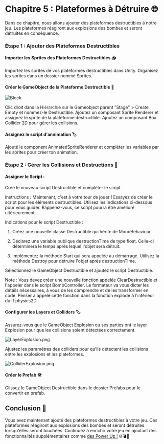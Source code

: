 # Chapitre 5 : Plateformes à Détruire 🌐

Dans ce chapitre, nous allons ajouter des plateformes destructibles à notre jeu. Les plateformes réagiront aux explosions des bombes et seront détruites en conséquence.

### Étape 1 : Ajouter des Plateformes Destructibles

#### Importer les Sprites des Plateformes Destructibles 📥
Importez les sprites de vos plateformes destructibles dans Unity.
Organisez les sprites dans un dossier nommé Sprites.

#### Créer le GameObject de la Plateforme Destructible 🧱

![Block](Images/Block.png)

Clic droit dans la Hiérarchie sur le Gameobject parent "Stage" > Create Empty et nommez-le Destructible.
Ajoutez un composant Sprite Renderer et assignez le sprite de la plateforme destructible.
Ajoutez un composant Box Collider 2D pour gérer les collisions.

#### Assignez le script d'annimation 🏷️

Ajouté le component AnimatedSpriteRenderer et compléter les variables par les sprites pour créer ton animation.

### Étape 2 : Gérer les Collisions et Destructions 🌟

#### Assigner le Script :
Crée le nouveau script Destructible et compléter le script.

Instructions :
Maintenant, c'est à votre tour de jouer ! Essayez de créer le script pour les éléments destructibles. Utilisez les indications ci-dessous pour vous guider. Rappelez-vous, ce script pourra être amélioré ultérieurement.

Indications pour le script Destructible :
 1. Créez une nouvelle classe Destructible qui hérite de MonoBehaviour.

 2. Déclarez une variable publique destructionTime de type float. Celle-ci déterminera le temps après lequel l'objet sera détruit.

 3. Implémentez la méthode Start qui sera appelée au démarrage. Utilisez la méthode Destroy pour détruire l'objet après destructionTime.

Sélectionnez le GameObject Destructible et ajoutez le script Destructible.

Note : Vous devez créer une nouvelle fonction appelée ClearDestructible et l'appeler dans le script BombController. Le formateur va vous dicter les détails nécessaires, à vous de les comprendre et de les transformer en code.
Penser a appelé cette fonction dans la fonction explode à l'intérieur du if physics2D.

#### Configurer les Layers et Colliders 🏷️

Assurez-vous que le GameObject Explosion ou ses parties ont le layer Explosion pour que les collisions soient détectées correctement.

![LayerExplosion.png](Images/LayerExplosion.png)

Ajustez les paramètres des colliders pour qu'ils détectent les collisions entre les explosions et les plateformes.

![ColliderExplosion.png](Images/ColliderExplosion.png)

#### Créer le Prefab 🛠️
Glissez le GameObject Destructible dans le dossier Prefabs pour le convertir en prefab.

## Conclusion 🌟

Vous avez maintenant ajouté des plateformes destructibles à votre jeu. Ces plateformes réagiront aux explosions des bombes et seront détruites lorsqu'elles seront touchées. Continuez à enrichir votre jeu en ajoutant des fonctionnalités supplémentaires comme [des Power Up !](https://github.com/g404-code-gaming/Bomberman2D/blob/main/Création-Du-Jeu/6.powerUp.md) 🌐💣🚀
